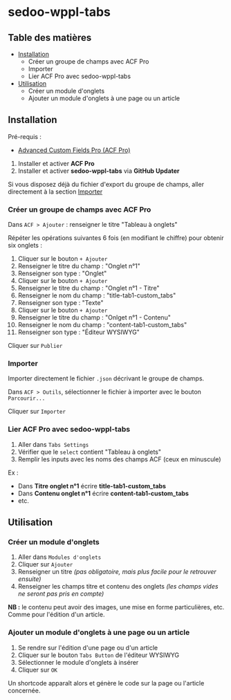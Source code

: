 # sedoo-wppl-tabs

## Table des matières

- [Installation](#installation)
  - Créer un groupe de champs avec ACF Pro
  - Importer
  - Lier ACF Pro avec sedoo-wppl-tabs
- [Utilisation](#utilisation)
  - Créer un module d'onglets
  - Ajouter un module d'onglets à une page ou un article
 
## Installation

Pré-requis : 
- [Advanced Custom Fields Pro (ACF Pro)](http://www.advancedcustomfields.com/pro/)

1. Installer et activer **ACF Pro**
2. Installer et activer **sedoo-wppl-tabs** via **GitHub Updater**

Si vous disposez déjà du fichier d'export du groupe de champs, aller directement à la section [Importer](#importer)

### Créer un groupe de champs avec ACF Pro 

Dans `ACF > Ajouter` : renseigner le titre "Tableau à onglets"

Répéter les opérations suivantes 6 fois (en modifiant le chiffre) pour obtenir six onglets : 

1. Cliquer sur le bouton `+ Ajouter`
2. Renseigner le titre du champ : "Onglet n°1"
3. Renseigner son type : "Onglet"
4. Cliquer sur le bouton `+ Ajouter`
5. Renseigner le titre du champ : "Onglet n°1 - Titre"
6. Renseigner le nom du champ : "title-tab1-custom_tabs"
7. Renseigner son type : "Texte"
8. Cliquer sur le bouton `+ Ajouter`
9. Renseigner le titre du champ : "Onlget n°1 - Contenu"
10. Renseigner le nom du champ : "content-tab1-custom_tabs"
11. Renseigner son type : "Éditeur WYSIWYG"

Cliquer sur `Publier`

### Importer

Importer directement le fichier `.json` décrivant le groupe de champs.

Dans `ACF > Outils`, sélectionner le fichier à importer avec le bouton `Parcourir...`

Cliquer sur `Importer`

### Lier ACF Pro avec sedoo-wppl-tabs

1. Aller dans `Tabs Settings`
2. Vérifier que le `select` contient "Tableau à onglets"
3. Remplir les inputs avec les noms des champs ACF (ceux en minuscule)

Ex : 
- Dans **Titre onglet n°1**  écrire **title-tab1-custom_tabs**
- Dans **Contenu onglet n°1** écrire **content-tab1-custom_tabs**
- etc.

## Utilisation

### Créer un module d'onglets

1. Aller dans `Modules d'onglets`
2. Cliquer sur `Ajouter`
3. Renseigner un titre *(pas obligatoire, mais plus facile pour le retrouver ensuite)*
4. Renseigner les champs titre et contenu des onglets *(les champs vides ne seront pas pris en compte)*

**NB :** le contenu peut avoir des images, une mise en forme particulières, etc. Comme pour l'édition d'un article. 

### Ajouter un module d'onglets à une page ou un article

1. Se rendre sur l'édition d'une page ou d'un article
2. Cliquer sur le bouton `Tabs Button` de l'éditeur WYSIWYG
3. Sélectionner le module d'onglets à insérer
4. Cliquer sur `OK`

Un shortcode apparaît alors et génère le code sur la page ou l'article concernée.
